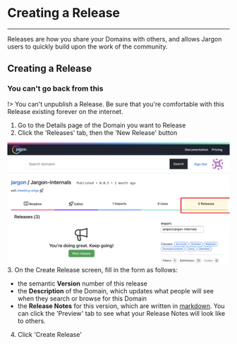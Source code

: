 # Creating a Release 

---

Releases are how you share your Domains with others, and allows Jargon users to quickly build upon the work of the community.

## Creating a Release

### You can't go back from this

!> You can't unpublish a Release. Be sure that you're comfortable with this Release existing forever on the internet. 

    
1. Go to the Details page of the Domain you want to Release 
2. Click the 'Releases' tab, then the 'New Release' button

![Showing the releases tab and new release button](../static/media/new_release.png)
3. On the Create Release screen, fill in the form as follows:
- the semantic **Version** number of this release
- the **Description** of the Domain, which updates what people will see when they search or browse for this Domain
- the **Release Notes** for this version, which are written in [markdown](https://www.markdownguide.org). You can click the 'Preview' tab to see what your Release Notes will look like to others. 
4. Click 'Create Release'


